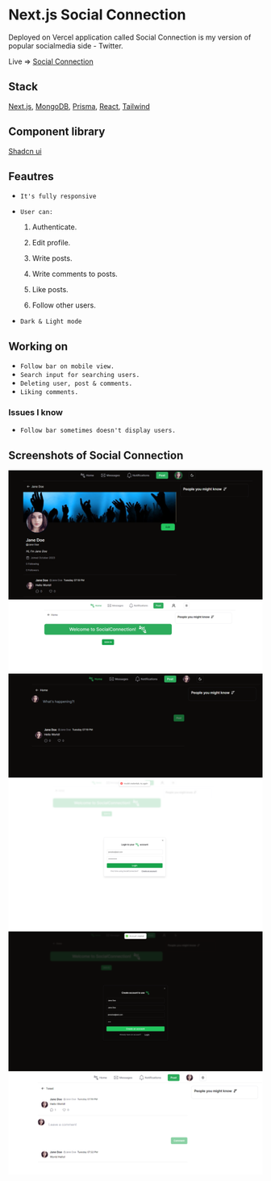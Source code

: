 # Next.js Social Connection

Deployed on Vercel application called Social Connection is my version of popular socialmedia side - Twitter.

Live => [Social Connection](https://social-connection.vercel.app)

## Stack

[Next.js](https://nextjs.org/),
[MongoDB](https://www.mongodb.com),
[Prisma](https://www.prisma.io),
[React](https://react.dev),
[Tailwind](https://tailwindcss.com)

## Component library

[Shadcn ui](https://ui.shadcn.com)

## Feautres

- ```It's fully responsive```

- `User can:`

    1. Authenticate.

    2. Edit profile.
    3. Write posts.
    4. Write comments to posts.
    5. Like posts.
    6. Follow other users.

- `Dark & Light mode`

## Working on

- `Follow bar on mobile view.`
- `Search input for searching users.`
- `Deleting user, post & comments.`
- `Liking comments.`

### Issues I know

- `Follow bar sometimes doesn't display users.`

## Screenshots of Social Connection

![Profile view - Dark](/ss/5.png)
![Home Page before authentication - Light](/ss/2.png)
![Home Page after authentication - Dark](/ss/1.png)
![Login modal - Light](/ss/3.png)
![Register modal successfull - Dark](/ss/4.png)
![Post side - Light](/ss/6.png)
